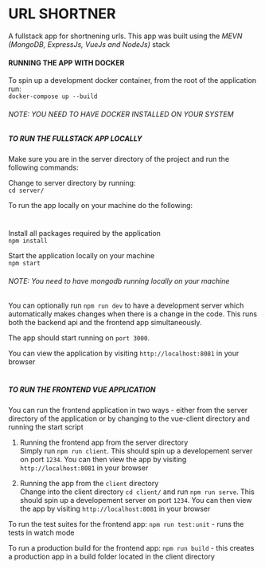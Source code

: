 # URL SHORTNER

A fullstack app for shortnening urls. This app was built using the _MEVN (MongoDB, ExpressJs, VueJs and NodeJs)_ stack

#### RUNNING THE APP WITH DOCKER

To spin up a development docker container, from the root of the application run:<br>
`docker-compose up --build`

###### NOTE: YOU NEED TO HAVE DOCKER INSTALLED ON YOUR SYSTEM

##### TO RUN THE FULLSTACK APP LOCALLY

Make sure you are in the server directory of the project and run the following commands:

Change to server directory by running:<br>
`cd server/`

To run the app locally on your machine do the following:

#

Install all packages required by the application<br>
`npm install`

Start the application locally on your machine<br>
`npm start`

###### NOTE: You need to have mongodb running locally on your machine

You can optionally run `npm run dev` to have a development server which automatically makes changes when there is a change in the code. This runs both the backend api and the frontend app simultaneously.

The app should start running on `port 3000`. <br>

You can view the application by visiting `http://localhost:8081` in your browser

#

##### TO RUN THE FRONTEND VUE APPLICATION

You can run the frontend application in two ways - either from the server directory of the application or by changing to the vue-client directory and running the start script

1. Running the frontend app from the server directory<br>
   Simply run `npm run client`. This should spin up a developement server on port `1234`. You can then view the app by visiting `http://localhost:8081` in your browser

2. Running the app from the `client` directory<br>
   Change into the client directory `cd client/` and run `npm run serve`. This should spin up a developement server on port `1234`. You can then view the app by visiting `http://localhost:8081` in your browser

To run the test suites for the frontend app:
`npm run test:unit` - runs the tests in watch mode

To run a production build for the frontend app:
`npm run build` - this creates a production app in a build folder located in the client directory

#
